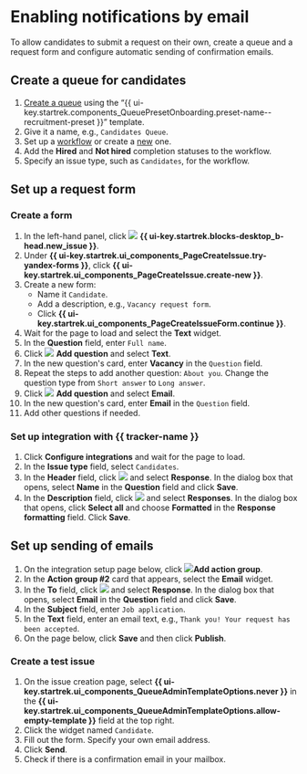 # Enabling notifications by email

To allow candidates to submit a request on their own, create a queue and a request form and configure automatic sending of confirmation emails.

## Create a queue for candidates

1. [Create a queue](manager/create-queue.md) using the <q>{{ ui-key.startrek.components_QueuePresetOnboarding.preset-name--recruitment-preset }}</q> template.
1. Give it a name, e.g., `Candidates Queue`.
1. Set up a [workflow](manager/workflows.md#section_hire) or create a [new](manager/add-workflow.md) one.
1. Add the **Hired** and **Not hired** completion statuses to the workflow.
1. Specify an issue type, such as `Candidates`, for the workflow.

## Set up a request form

### Create a form

1. In the left-hand panel, click ![](../_assets/tracker/svg/icon-add.svg) **{{ ui-key.startrek.blocks-desktop_b-head.new_issue }}**.
1. Under **{{ ui-key.startrek.ui_components_PageCreateIssue.try-yandex-forms }}**, click **{{ ui-key.startrek.ui_components_PageCreateIssue.create-new }}**.
1. Create a new form:
   * Name it `Candidate`.
   * Add a description, e.g., `Vacancy request form`.
   * Click **{{ ui-key.startrek.ui_components_PageCreateIssueForm.continue }}**.
1. Wait for the page to load and select the **Text** widget.
1. In the **Question** field, enter `Full name`.
1. Click ![](../_assets/tracker/svg/icon-add.svg) **Add question** and select **Text**.
1. In the new question's card, enter **Vacancy** in the `Question` field.
1. Repeat the steps to add another question: `About you`. Change the question type from `Short answer` to `Long answer`.
1. Click ![](../_assets/tracker/svg/icon-add.svg) **Add question** and select **Email**.
1. In the new question's card, enter **Email** in the `Question` field.
1. Add other questions if needed.

### Set up integration with {{ tracker-name }}

1. Click **Configure integrations** and wait for the page to load.
1. In the **Issue type** field, select `Candidates`.
1. In the **Header** field, click ![](../_assets/tracker/svg/icon-add.svg) and select **Response**. In the dialog box that opens, select **Name** in the **Question** field and click **Save**.
1. In the **Description** field, click ![](../_assets/tracker/svg/icon-add.svg) and select **Responses**. In the dialog box that opens, click **Select all** and choose **Formatted** in the **Response formatting** field. Click **Save**.

## Set up sending of emails

1. On the integration setup page below, click ![](../_assets/tracker/svg/icon-add.svg)**Add action group**.
1. In the **Action group #2** card that appears, select the **Email** widget.
1. In the **To** field, click ![](../_assets/tracker/svg/icon-add.svg) and select **Response**. In the dialog box that opens, select **Email** in the **Question** field and click **Save**.
1. In the **Subject** field, enter `Job application`.
1. In the **Text** field, enter an email text, e.g., `Thank you! Your request has been accepted`.
1. On the page below, click **Save** and then click **Publish**.

### Create a test issue

1. On the issue creation page, select **{{ ui-key.startrek.ui_components_QueueAdminTemplateOptions.never }}** in the **{{ ui-key.startrek.ui_components_QueueAdminTemplateOptions.allow-empty-template }}** field at the top right.
1. Click the widget named `Candidate`.
1. Fill out the form. Specify your own email address.
1. Click **Send**.
1. Check if there is a confirmation email in your mailbox.
